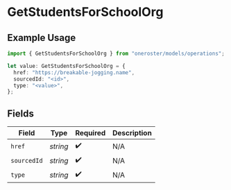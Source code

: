 # GetStudentsForSchoolOrg

## Example Usage

```typescript
import { GetStudentsForSchoolOrg } from "oneroster/models/operations";

let value: GetStudentsForSchoolOrg = {
  href: "https://breakable-jogging.name",
  sourcedId: "<id>",
  type: "<value>",
};
```

## Fields

| Field              | Type               | Required           | Description        |
| ------------------ | ------------------ | ------------------ | ------------------ |
| `href`             | *string*           | :heavy_check_mark: | N/A                |
| `sourcedId`        | *string*           | :heavy_check_mark: | N/A                |
| `type`             | *string*           | :heavy_check_mark: | N/A                |